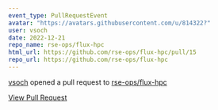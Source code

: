 ```yaml
---
event_type: PullRequestEvent
avatar: "https://avatars.githubusercontent.com/u/814322?"
user: vsoch
date: 2022-12-21
repo_name: rse-ops/flux-hpc
html_url: https://github.com/rse-ops/flux-hpc/pull/15
repo_url: https://github.com/rse-ops/flux-hpc
---
```


<a href='https://github.com/vsoch' target='_blank'>vsoch</a> opened a pull request to <a href='https://github.com/rse-ops/flux-hpc' target='_blank'>rse-ops/flux-hpc</a>

<a href='https://github.com/rse-ops/flux-hpc/pull/15' target='_blank'>View Pull Request</a>